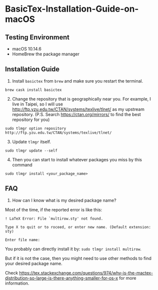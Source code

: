# BasicTex-Installation-Guide-on-macOS

## Testing Environment
* macOS 10.14.6
* HomeBrew the package manager


## Installation Guide
1. Install `basictex` from `brew` and make sure you restart the terminal.
```
brew cask install basictex
```
2. Change the repository that is geographically near you. For example, I live in Taipei, so I will use <http://ftp.yzu.edu.tw/CTAN/systems/texlive/tlnet/> as my upstream repository. (P.S. Search <https://ctan.org/mirrors/> to find the best repository for you)
```
sudo tlmgr option repository http://ftp.yzu.edu.tw/CTAN/systems/texlive/tlnet/
```
3. Update `tlmgr` itself.
```
sudo tlmgr update --self
```
4. Then you can start to install whatever packages you miss by this command
```
sudo tlmgr install <your_package_name>
```

## FAQ

1. How can I know what is my desired package name?

Most of the time, if the reported error is like this:
```
! LaTeX Error: File `multirow.sty' not found.

Type X to quit or to roceed, or enter new name. (Default extension: sty)

Enter file name:
```
You probably can directly install it by: `sudo tlmgr install multirow`.

But if it is not the case, then you might need to use other methods to find your desired package name.

Check <https://tex.stackexchange.com/questions/974/why-is-the-mactex-distribution-so-large-is-there-anything-smaller-for-os-x> for more information.
